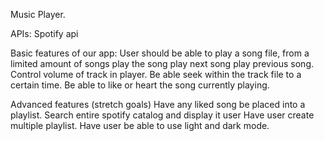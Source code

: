 Music Player.

APIs: Spotify api

Basic features of our app: 
User should be able to play a song file, from a limited amount of songs
play the song
play next song 
play previous song. 
Control volume of track in player.
Be able seek within the track file to a certain time.
Be able to like or heart the song currently playing.

Advanced features (stretch goals)
Have any liked song be placed into a playlist.
Search entire spotify catalog and display it user
Have user create multiple playlist.
Have user be able to use light and dark mode.


